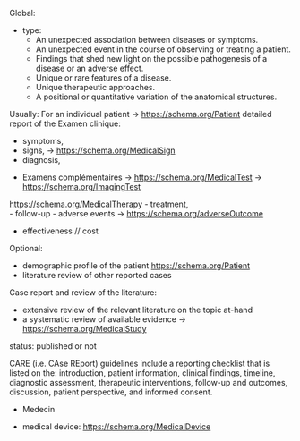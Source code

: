 Global:
- type: 
    - An unexpected association between diseases or symptoms.
    - An unexpected event in the course of observing or treating a patient.
    - Findings that shed new light on the possible pathogenesis of a disease or an adverse effect.
    - Unique or rare features of a disease.
    - Unique therapeutic approaches.
    - A positional or quantitative variation of the anatomical structures.

Usually:
For an individual patient -> https://schema.org/Patient
detailed report of the 
Examen clinique: 
- symptoms, 
- signs, -> https://schema.org/MedicalSign
- diagnosis, 
+ Examens complémentaires -> https://schema.org/MedicalTest -> https://schema.org/ImagingTest

https://schema.org/MedicalTherapy
    - treatment,  
    - follow-up
    - adverse events -> https://schema.org/adverseOutcome
- effectiveness
// cost

Optional:
- demographic profile of the patient https://schema.org/Patient
- literature review of other reported cases

Case report and review of the literature:
- extensive review of the relevant literature on the topic at-hand
- a systematic review of available evidence -> https://schema.org/MedicalStudy


status: published or not

CARE (i.e. CAse REport) guidelines include a reporting checklist that is listed on the:
introduction, patient information, clinical findings, timeline, diagnostic assessment, therapeutic interventions, follow-up and outcomes, discussion, patient perspective, and informed consent.

+ Medecin



- medical device: https://schema.org/MedicalDevice
